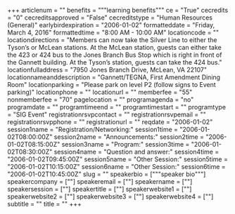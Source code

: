 +++
articlenum = ""
benefits = """learning benefits"""
ce = "True"
cecredits = "0"
cecreditsapproved = "False"
cecreditstype = "Human Resources (General)"
earlybirdexpiration = "2006-01-02"
formatteddate = "Friday, March 4, 2016"
formattedtime = "8:00 AM - 10:00 AM"
locationcode = ""
locationdirections = "Members can now take the Silver Line to either the Tyson’s or McLean stations. At the McLean station, guests can either take the 423 or 424 bus to the Jones Branch Bus Stop which is right in front of the Gannett building. At the Tyson’s station, guests can take the 424 bus."
locationfulladdress = "7950 Jones Branch Drive, McLean, VA 22107"
locationnameanddescription = "Gannett/TEGNA, First Amendment Dining Room"
locationparking = "Please park on level P2 (follow signs to Event parking)"
locationphone = ""
locationurl = ""
memberfee = "55"
nonmemberfee = "70"
pagelocation = ""
programagenda = "no"
programdate = ""
programtimeend = ""
programtimestart = ""
programtype = "SIG Event"
registrationrsvpcontact = ""
registrationrsvpemail = ""
registrationrsvpphone = ""
registrationurl = ""
reqdate = "2006-01-02"
session1name = "Registration/Networking:"
session1time = "2006-01-02T08:00:00Z"
session2name = "Announcements:"
session2time = "2006-01-02T08:15:00Z"
session3name = "Program:"
session3time = "2006-01-02T08:30:00Z"
session4name = "Question and answer:"
session4time = "2006-01-02T09:45:00Z"
session5name = "Other Session:"
session5time = "2006-01-02T10:15:00Z"
session6name = "Other Session:"
session6time = "2006-01-02T10:45:00Z"
slug = ""
speakerbio = ["""speaker bio"""]
speakercompany = [""]
speakeremail = [""]
speakername = [""]
speakersession = [""]
speakertitle = [""]
speakerwebsite1 = [""]
speakerwebsite2 = [""]
speakerwebsite3 = [""]
speakerwebsite4 = [""]
subtitle = ""
title = ""
+++

